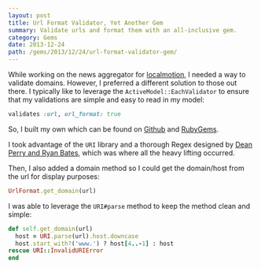 ```yaml
---
layout: post
title: Url Format Validator, Yet Another Gem
summary: Validate urls and format them with an all-inclusive gem.
category: Gems
date: 2013-12-24
path: /gems/2013/12/24/url-format-validator-gem/
---
```


While working on the news aggregator for [localmotion](http://localmotion.io), I needed a way to validate domains. However, I preferred a different solution to those out there. I typically like to leverage the `ActiveModel::EachValidator` to ensure that my validations are simple and easy to read in my model:

```ruby
validates :url, url_format: true
```

So, I built my own which can be found on [Github](https://github.com/johnotander/url_format) and [RubyGems](http://rubygems.org/gems/url_format).

I took advantage of the `URI` library and a thorough Regex designed by [Dean Perry and Ryan Bates](https://github.com/deanperry/url_formatter/blob/master/lib/url_formatter.rb), which was where all the heavy lifting occurred.

Then, I also added a domain method so I could get the domain/host from the url for display purposes:

```ruby
UrlFormat.get_domain(url)
```

I was able to leverage the `URI#parse` method to keep the method clean and simple:

```ruby
def self.get_domain(url)
  host = URI.parse(url).host.downcase
  host.start_with?('www.') ? host[4..-1] : host
rescue URI::InvalidURIError
end
```
